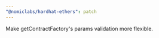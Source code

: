 ```yaml
---
"@nomiclabs/hardhat-ethers": patch
---
```


Make getContractFactory's params validation more flexible.
